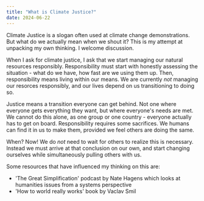 ```yaml
---
title: "What is Climate Justice?"
date: 2024-06-22
---
```


Climate Justice is a slogan often used at climate change demonstrations. But what do we actually mean when we shout it?
This is my attempt at unpacking my own thinking. I welcome discussion.

When I ask for climate justice, I ask that we start managing our natural resources responsibly. 
Responsibility must start with honestly assessing the situation - what do we have, how fast are we using them up. 
Then, responsibility means living within our means. We are currently *not* managing our resorces responsibly, and our lives depend on us transitioning to doing so. 

Justice means a transition everyone can get behind. 
Not one where everyone gets everything they want, but where everyone's needs are met. 
We cannot do this alone, as one group or one country - everyone actually has to get on board. 
Responsibility requires some sacrifices. We humans can find it in us to make them, provided we feel others are doing the same.

When? Now! We do *not* need to wait for others to realize this is necessary. 
Instead we must arrive at that conclusion on our own, and start changing ourselves while simultaneously pulling others with us. 

Some resources that have influenced my thinking on this are:
 * 'The Great Simplification' podcast by Nate Hagens which looks at humanities issues from a systems perspective
 * 'How to world really works' book by Vaclav Smil

